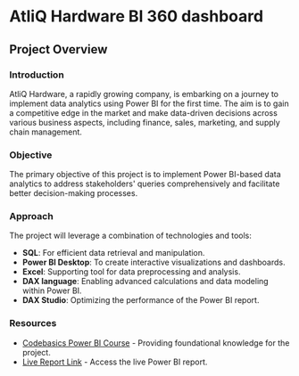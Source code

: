 # AtliQ Hardware BI 360 dashboard

## Project Overview

### Introduction
AtliQ Hardware, a rapidly growing company, is embarking on a journey to implement data analytics using Power BI for the first time. The aim is to gain a competitive edge in the market and make data-driven decisions across various business aspects, including finance, sales, marketing, and supply chain management.

### Objective
The primary objective of this project is to implement Power BI-based data analytics to address stakeholders' queries comprehensively and facilitate better decision-making processes.

### Approach
The project will leverage a combination of technologies and tools:
- **SQL**: For efficient data retrieval and manipulation.
- **Power BI Desktop**: To create interactive visualizations and dashboards.
- **Excel**: Supporting tool for data preprocessing and analysis.
- **DAX language**: Enabling advanced calculations and data modeling within Power BI.
- **DAX Studio**: Optimizing the performance of the Power BI report.

### Resources
- [Codebasics Power BI Course](https://codebasics.io/courses/power-bi-data-analysis-with-end-to-end-project) - Providing foundational knowledge for the project.
- [Live Report Link]() - Access the live Power BI report.
